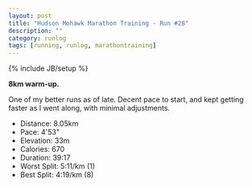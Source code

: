 ```yaml
---
layout: post
title: "Hudson Mohawk Marathon Training - Run #28"
description: ""
category: runlog
tags: [running, runlog, marathontraining]
---
```

{% include JB/setup %}

**8km warm-up.**

One of my better runs as of late. Decent pace to start, and kept
getting faster as I went along, with minimal adjustments.

+ Distance: 8.05km
+ Pace: 4'53"
+ Elevation: 33m
+ Calories: 670
+ Duration: 39:17
+ Worst Split: 5:11/km (1)
+ Best Split: 4:19/km (8)
